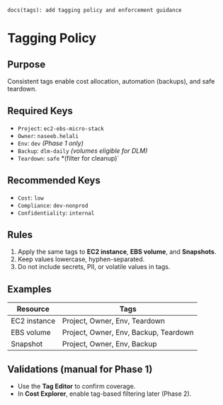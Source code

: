 `docs(tags): add tagging policy and enforcement guidance`

# Tagging Policy

## Purpose
Consistent tags enable cost allocation, automation (backups), and safe teardown.

## Required Keys
- `Project`: `ec2-ebs-micro-stack`
- `Owner`: `naseeb.helali`
- `Env`: `dev` *(Phase 1 only)*
- `Backup`: `dlm-daily` *(volumes eligible for DLM)*
- `Teardown`: `safe` *(filter for cleanup)`

## Recommended Keys
- `Cost`: `low`
- `Compliance`: `dev-nonprod`
- `Confidentiality`: `internal`

## Rules
1. Apply the same tags to **EC2 instance**, **EBS volume**, and **Snapshots**.
2. Keep values lowercase, hyphen-separated.
3. Do not include secrets, PII, or volatile values in tags.

## Examples
| Resource | Tags |
|---|---|
| EC2 instance | Project, Owner, Env, Teardown |
| EBS volume  | Project, Owner, Env, Backup, Teardown |
| Snapshot    | Project, Owner, Env, Backup |

## Validations (manual for Phase 1)
- Use the **Tag Editor** to confirm coverage.
- In **Cost Explorer**, enable tag-based filtering later (Phase 2).
